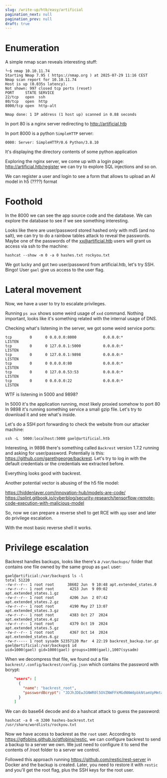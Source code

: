```yaml
---
slug: /write-up/htb/easy/artificial
pagination_next: null
pagination_prev: null
draft: true
---
```


# Enumeration

A simple nmap scan reveals interesting stuff:

```shell
└─$ nmap 10.10.11.74                          
Starting Nmap 7.95 ( https://nmap.org ) at 2025-07-29 11:16 CEST
Nmap scan report for 10.10.11.74
Host is up (0.035s latency).
Not shown: 997 closed tcp ports (reset)
PORT     STATE SERVICE
22/tcp   open  ssh
80/tcp   open  http
8000/tcp open  http-alt

Nmap done: 1 IP address (1 host up) scanned in 0.88 seconds
```

In port 80 is a nginx server redirecting to http://artificial.htb

In port 8000 is a python `SimpleHTTP` server:
```
0000: Server: SimpleHTTP/0.6 Python/3.8.10
```
It's displaying the directory contents of some python application

Exploring the nginx server, we come up with a login page: http://artificial.htb/register we can try to explore SQL injections and so on.

We can register a user and login to see a form that allows to upload an AI model in h5 (????) format


# Foothold

In the 8000 we can see the app source code and the database. We can explore the database to see if we see something interesting.

Looks like there are user/password stored hashed only with md5 (and no salt), we can try to do a rainbow tables attack to reveal the passwords. Maybe one of the passwords of the xx@artificial.htb users will grant us access via ssh to the machine:

```shell
hashcat --show -m 0 -a 0 hashes.txt rockyou.txt
```

We got lucky and got two user/password from artificial.htb, let's try SSH. Bingo! User `gael` give us access to the user flag.

# Lateral movement

Now, we have a user to try to escalate privileges.

Running `ps aux` shows some weird usage of `xxd` command. Nothing important, looks like it's something related with the internal usage of DNS.

Checking what's listening in the server, we got some weird service ports:

```shell
tcp        0      0 0.0.0.0:8000            0.0.0.0:*               LISTEN     
tcp        0      0 127.0.0.1:5000          0.0.0.0:*               LISTEN     
tcp        0      0 127.0.0.1:9898          0.0.0.0:*               LISTEN     
tcp        0      0 0.0.0.0:80              0.0.0.0:*               LISTEN     
tcp        0      0 127.0.0.53:53           0.0.0.0:*               LISTEN     
tcp        0      0 0.0.0.0:22              0.0.0.0:*               LISTEN    
```

WTF is listening in 5000 and 9898? 

In 5000 it's the application running, most likely proxied somehow to port 80
In 9898 it's running something service a small gzip file. Let's try to download it and see what's inside.

Let's do a SSH port forwarding to check the website from our attacker machine:

```
ssh -L  5000:localhost:5000 gael@artificial.htb
```

Interesting, in 9898 there's something called `Backrest` version 1.7.2 running and asking for user/password. Potentially is this: https://github.com/garethgeorge/backrest. Let's try to log in with the default credentials or the credentials we extracted before.

Everything looks good with backrest.

Another potential vector is abusing of the h5 file model:

https://hiddenlayer.com/innovation-hub/models-are-code/
https://splint.gitbook.io/cyberblog/security-research/tensorflow-remote-code-execution-with-malicious-model

So, now we can prepare a reverse shell to get RCE with `app` user and later do privilege escalation.

With the most basic reverse shell it works.

# Privilege escalation

Backrest handles backups, looks like there's a `/var/backups/` folder that contains one file owned by the same group as `gael` user:

```shell
gael@artificial:/var/backups$ ls -l
total 51220
-rw-r--r-- 1 root root      38602 Jun  9 10:48 apt.extended_states.0
-rw-r--r-- 1 root root       4253 Jun  9 09:02 apt.extended_states.1.gz
-rw-r--r-- 1 root root       4206 Jun  2 07:42 apt.extended_states.2.gz
-rw-r--r-- 1 root root       4190 May 27 13:07 apt.extended_states.3.gz
-rw-r--r-- 1 root root       4383 Oct 27  2024 apt.extended_states.4.gz
-rw-r--r-- 1 root root       4379 Oct 19  2024 apt.extended_states.5.gz
-rw-r--r-- 1 root root       4367 Oct 14  2024 apt.extended_states.6.gz
-rw-r----- 1 root sysadm 52357120 Mar  4 22:19 backrest_backup.tar.gz
gael@artificial:/var/backups$ id
uid=1000(gael) gid=1000(gael) groups=1000(gael),1007(sysadm)
```

When we decompress that file, we found out a file `backrest/.config/backrest/config.json` which contains the password with bcrypt:

```json
    "users": [
      {
        "name": "backrest_root",
        "passwordBcrypt": "JDJhJDEwJGNWR0l5OVZNWFFkMGdNNWdpbkNtamVpMmtaUi9BQ01Na1Nzc3BiUnV0WVA1OEVCWnovMFFP"
      }
    ]
```

We can do base64 decode and do a hashcat attack to guess the password:

```shell
hashcat -a 0 -m 3200 hashes-backrest.txt /usr/share/wordlists/rockyou.txt
```

Now we have access to backrest as the `root` user. According to https://gtfobins.github.io/gtfobins/restic, we can configure backrest to send a backup to a server we own. We just need to configure it to send the contents of /root folder to a server we control.

Followed this approach running https://github.com/restic/rest-server in Docker and the backup is created. Later, you need to restore it with `restic` and you'll get the root flag, plus the SSH keys for the root user.